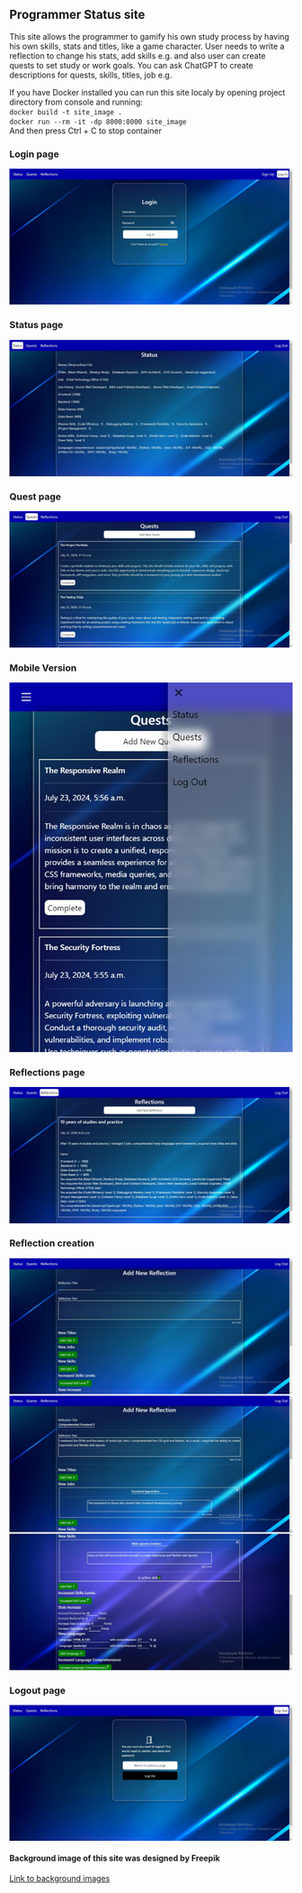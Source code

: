 ## Programmer Status site
This site allows the programmer to gamify his own study process 
by having his own skills, stats and titles, 
like a game character. User needs to write a 
reflection to change his stats, add 
skills e.g. and also user can create quests 
to set study or work goals. You can ask ChatGPT to create descriptions for quests, skills, titles, job e.g.

If you have Docker installed you can run this site localy by opening project directory from console and running: <br />
`docker build -t site_image .` <br />
`docker run --rm -it -dp 8000:8000 site_image` <br />
And then press Ctrl + C to stop container 

### Login page
![Alt text](images_for_readme/system_site_login.JPG)
### Status page
![Alt text](images_for_readme/system_site_status_page.JPG)
### Quest page
![Alt text](images_for_readme/system_site_quests.JPG)
### Mobile Version
![Alt text](images_for_readme/system_site_modile_version.JPG)
### Reflections page
![Alt text](images_for_readme/system_site_reflection.JPG)
### Reflection creation
![Alt text](images_for_readme/system_site_reflection_creation.JPG)
![Alt text](images_for_readme/system_site_reflection_creation1.JPG)
![Alt text](images_for_readme/system_site_reflection_creation2.JPG)
### Logout page
![Alt text](images_for_readme/system_site_logout.JPG)

#### Background image of this site was designed by Freepik
[Link to background images](https://www.freepik.com/free-photos-vectors/blue-gaming-background)
